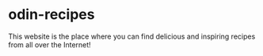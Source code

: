 # odin-recipes
This website is the place where you can find delicious and inspiring recipes from all over the Internet! 